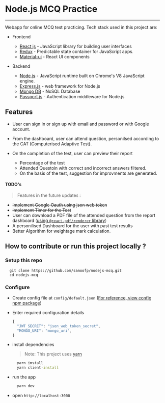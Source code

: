 # Node.js MCQ Practice
---
Webapp for online MCQ test practicing. Tech stack used in this project are:

* Frontend
  
  * [React js](https://reactjs.org) - JavaScript library for building user interfaces
  * [Redux](https://redux.js.org) - Predictable state container for JavaScript apps.
  * [Material-ui](material-ui.com) - React UI components

* Backend

  * [Node.js](https://nodejs.org/en/) - JavaScript runtime built on Chrome's V8 JavaScript engine.
  * [Express.js](http://expressjs.com/) - web framework for Node.js
  * [Mongo DB](https://www.mongodb.com/) - NoSQL Database
  * [Passport.js](passportjs.org) - Authentication middleware for Node.js


## Features

* User can sign in or sign up with email and password or with Google account.

* From the dashboard, user can attend question, personilsed according to the CAT (Computerised Adaptive Test).

* On the completion of the test, user can preview their report

  * Percentage of the test
  * Attended Questoin with correct and incorrect answers filtered.
  * On the basis of the test, suggestion for improvments are generated.

#### TODO's

> Features in the future updates :

  - ~~Implement Google Oauth using json web token~~
  - ~~Implement Timer for the Test~~
  - User can download a PDF file of the attended question from the report dashboard ([using `@react-pdf/renderer` library](https://www.npmjs.com/package/@react-pdf/renderer#web-render-in-dom))
  - A personilised Dashboard for the user with past test results
  - Better Algorithm for weightage mark calculation.

## How to contribute or run this project locally ?

### Setup this repo
```
  git clone https://github.com/sanoofp/nodejs-mcq.git
  cd nodejs-mcq
```

### Configure

* Create config file at `config/default.json` ([For reference, view config npm package](https://www.npmjs.com/package/config))
* Enter required configuration details
  
  ```javascript
  {
    "JWT_SECRET": "json_web_token_secret",
    "MONGO_URI": "mongo_uri",
  }
  ```

* install dependencies
  > Note: This project uses [yarn](https://yarnpkg.com/)
  
  ```cmd 
    yarn install 
    yarn client-install
  ```

* run the app
  
  ```cmd
    yarn dev
  ```
  
* open `http://localhost:3000`